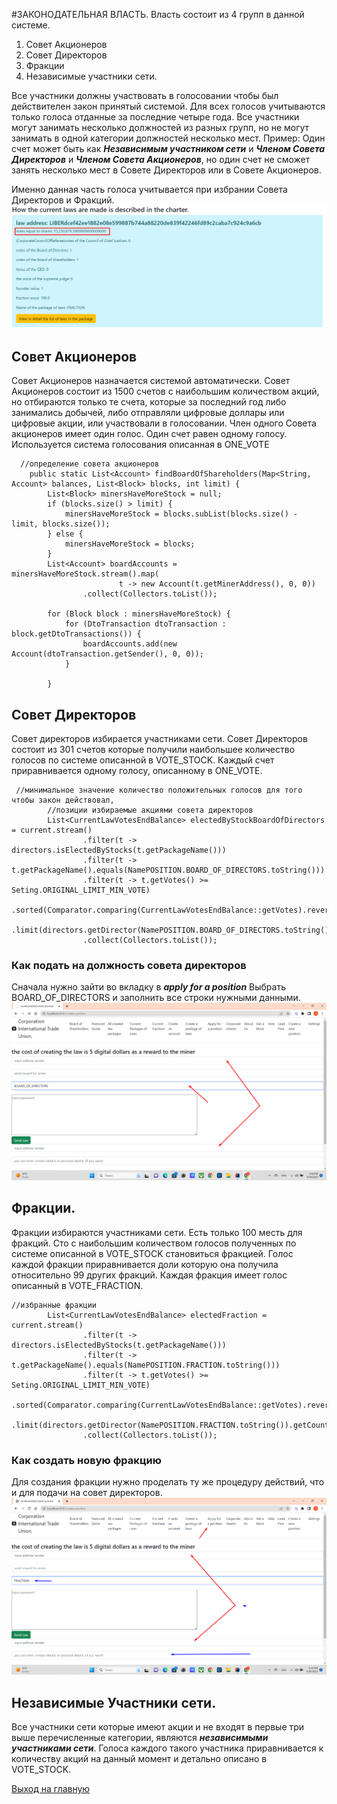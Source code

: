 #ЗАКОНОДАТЕЛЬНАЯ ВЛАСТЬ.
Власть состоит из 4 групп в данной системе.
1. Совет Акционеров
2. Совет Директоров
3. Фракции 
4. Независимые участники сети.

Все участники должны участвовать в голосовании чтобы был действителен закон принятый системой.
Для всех голосов учитываются только голоса отданные за последние четыре года.
Все участники могут занимать несколько должностей из разных групп, но не могут
занимать в одной категории должностей несколько мест.
Пример: Один счет может быть как ***Независимым участником сети*** и ***Членом Совета Директоров***
и ***Членом Совета Акционеров***, но один счет не сможет занять несколько мест в Совете Директоров
или в Совете Акционеров.

Именно данная часть голоса учитывается при избрании Совета Директоров и Фракций.
![stock_vote](../screenshots/stock_vote.png)
## Совет Акционеров
Совет Акционеров назначается системой автоматически.
Совет Акционеров состоит из 1500 счетов с наибольшим количеством акций,
но отбираются только те счета, которые за последний год либо занимались добычей,
либо отправляли цифровые доллары или цифровые акции, или участвовали в голосовании.
Член одного Совета акционеров имеет один голос. Один счет равен одному голосу. 
Используется система голосования описанная в ONE_VOTE

````
  //определение совета акционеров
    public static List<Account> findBoardOfShareholders(Map<String, Account> balances, List<Block> blocks, int limit) {
        List<Block> minersHaveMoreStock = null;
        if (blocks.size() > limit) {
            minersHaveMoreStock = blocks.subList(blocks.size() - limit, blocks.size());
        } else {
            minersHaveMoreStock = blocks;
        }
        List<Account> boardAccounts = minersHaveMoreStock.stream().map(
                        t -> new Account(t.getMinerAddress(), 0, 0))
                .collect(Collectors.toList());

        for (Block block : minersHaveMoreStock) {
            for (DtoTransaction dtoTransaction : block.getDtoTransactions()) {
                boardAccounts.add(new Account(dtoTransaction.getSender(), 0, 0));
            }

        }
````

## Совет Директоров 
Совет директоров избирается участниками сети.
Совет Директоров состоит из 301 счетов которые получили наибольшее количество голосов
по системе описанной в VOTE_STOCK. Каждый счет приравнивается одному голосу, описанному
в ONE_VOTE.

````
 //минимальное значение количество положительных голосов для того чтобы закон действовал,
        //позиции избираемые акциями совета директоров
        List<CurrentLawVotesEndBalance> electedByStockBoardOfDirectors = current.stream()
                .filter(t -> directors.isElectedByStocks(t.getPackageName()))
                .filter(t -> t.getPackageName().equals(NamePOSITION.BOARD_OF_DIRECTORS.toString()))
                .filter(t -> t.getVotes() >= Seting.ORIGINAL_LIMIT_MIN_VOTE)
                .sorted(Comparator.comparing(CurrentLawVotesEndBalance::getVotes).reversed())
                .limit(directors.getDirector(NamePOSITION.BOARD_OF_DIRECTORS.toString()).getCount())
                .collect(Collectors.toList());
````

### Как подать на должность совета директоров
Сначала нужно зайти во вкладку в ***apply for a position*** Выбрать BOARD_OF_DIRECTORS
и заполнить все строки нужными данными.
![apply_board_of_directors](../screenshots/apply_board_or_directors.png)

## Фракции.
Фракции избираются участниками сети. 
Есть только 100 месть для фракций. Сто с наибольшим количеством голосов полученных по системе
описанной в VOTE_STOCK становиться фракцией. Голос каждой фракции приравнивается доли которую
она получила относительно 99 других фракций. Каждая фракция имеет голос описанный в VOTE_FRACTION.

````
//избранные фракции
        List<CurrentLawVotesEndBalance> electedFraction = current.stream()
                .filter(t -> directors.isElectedByStocks(t.getPackageName()))
                .filter(t -> t.getPackageName().equals(NamePOSITION.FRACTION.toString()))
                .filter(t -> t.getVotes() >= Seting.ORIGINAL_LIMIT_MIN_VOTE)
                .sorted(Comparator.comparing(CurrentLawVotesEndBalance::getVotes).reversed())
                .limit(directors.getDirector(NamePOSITION.FRACTION.toString()).getCount())
                .collect(Collectors.toList());
````

### Как создать новую фракцию
Для создания фракции нужно проделать ту же процедуру действий, что и для подачи на совет директоров.
![apply_fraction](../screenshots/apply_fraction.png)


##  Независимые Участники сети.
Все участники сети которые имеют акции и не входят в первые три выше перечисленные категории,
являются ***независимыми участниками сети***. Голоса каждого такого участника приравнивается
к количеству акций на данный момент и детально описано в VOTE_STOCK.


[Выход на главную](../documentation/documentationRus.md)

